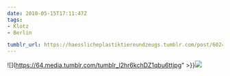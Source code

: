 ```yaml
---
date: 2010-05-15T17:11:47Z
tags:
- Klotz
- Berlin

tumblr_url: https://haesslicheplastiktiereundzeugs.tumblr.com/post/602445997
---
```

![](https://64.media.tumblr.com/tumblr_l2hr6kchDZ1qbu6ttjpg" >}}![](https://64.media.tumblr.com/tumblr_l2hr764g4M1qbu6tt.jpg)


